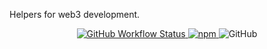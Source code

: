 Helpers for web3 development.

<p align="center">
    <a href="https://github.com/decentral-ee/web3-test-helpers/actions">
        <img alt="GitHub Workflow Status" src="https://github.com/decentral-ee/web3-test-helpers/workflows/CI/badge.svg">
    </a>
    <a href="https://www.npmjs.com/package/@decentral.ee/web3-test-helpers">
        <img alt="npm" src="https://img.shields.io/npm/v/@decentral.ee/web3-test-helpers">
    </a>
    <img alt="GitHub" src="https://img.shields.io/github/license/decentral-ee/web3-test-helpers">
</p>
